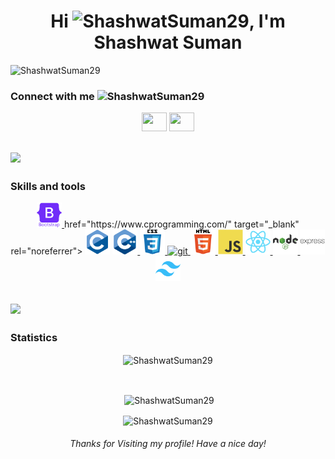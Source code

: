 ### <h1 align="center"> Hi <img src="https://raw.githubusercontent.com/ShahriarShafin/ShahriarShafin/main/Assets/hi.gif" alt="ShashwatSuman29" width="40" height="40">, I'm Shashwat Suman</h1>
<p align="left"> <img src="https://komarev.com/ghpvc/?username=ShashwatSuman29&label=Profile%20views&color=0e75b6&style=flat" alt="ShashwatSuman29"></p>

<h3 align="left">Connect with me <img src="https://raw.githubusercontent.com/ShahriarShafin/ShahriarShafin/main/Assets/handshake.gif" alt="ShashwatSuman29" width="70" height="40"> </h3>
<p align="center" >
<a href="https://x.com/ShashwatSuman29" target="blank"><img align="center" src="https://raw.githubusercontent.com/rahuldkjain/github-profile-readme-generator/master/src/images/icons/Social/twitter.svg" alt="" height="30" width="40" /></a>
<a href="https://www.linkedin.com/in/shashwat-suman-bb9334255/" target="blank"><img align="center" src="https://raw.githubusercontent.com/rahuldkjain/github-profile-readme-generator/master/src/images/icons/Social/linked-in-alt.svg" alt="" height="30" width="40" /></a>

</P>

## <img src="https://media2.giphy.com/media/QssGEmpkyEOhBCb7e1/giphy.gif?cid=ecf05e47a0n3gi1bfqntqmob8g9aid1oyj2wr3ds3mg700bl&rid=giphy.gif" width="50px"><h3> Skills and tools </h3>

<p align="center"> <a href="https://getbootstrap.com" target="_blank" rel="noreferrer"> <img src="https://raw.githubusercontent.com/devicons/devicon/master/icons/bootstrap/bootstrap-plain-wordmark.svg" alt="bootstrap" width="40" height="40"/> </a><a>href="https://www.cprogramming.com/" target="_blank" rel="noreferrer"> <img src="https://raw.githubusercontent.com/devicons/devicon/master/icons/c/c-original.svg" alt="c" width="40" height="40"/> </a> <a href="https://www.w3schools.com/cpp/" target="_blank" rel="noreferrer"> <img src="https://raw.githubusercontent.com/devicons/devicon/master/icons/cplusplus/cplusplus-original.svg" alt="cplusplus" width="40" height="40"/> </a> <a href="https://www.w3schools.com/css/" target="_blank" rel="noreferrer"> <img src="https://raw.githubusercontent.com/devicons/devicon/master/icons/css3/css3-original-wordmark.svg" alt="css3" width="40" height="40"/> </a> <a href="https://git-scm.com/" target="_blank" rel="noreferrer"> <img src="https://www.vectorlogo.zone/logos/git-scm/git-scm-icon.svg" alt="git" width="40" height="40"/> </a> <a href="https://www.w3.org/html/" target="_blank" rel="noreferrer"> <img src="https://raw.githubusercontent.com/devicons/devicon/master/icons/html5/html5-original-wordmark.svg" alt="html5" width="40" height="40"/> </a> <a href="https://developer.mozilla.org/en-US/docs/Web/JavaScript" target="_blank" rel="noreferrer"> <img src="https://raw.githubusercontent.com/devicons/devicon/master/icons/javascript/javascript-original.svg" alt="javascript" width="40" height="40"/> </a><a href="https://react.dev" target="_blank" rel="noreferrer"> <img src="https://raw.githubusercontent.com/devicons/devicon/master/icons/react/react-original.svg" alt="react" width="40" height="40"/> </a><a href="https://nodejs.org" target="_blank" rel="noreferrer"> <img src="https://raw.githubusercontent.com/devicons/devicon/master/icons/nodejs/nodejs-original-wordmark.svg" alt="nodejs" width="40" height="40"/>
  </a> <a href="https://nodejs.org" target="_blank" rel="noreferrer"> <img src="https://raw.githubusercontent.com/devicons/devicon/master/icons/express/express-original-wordmark.svg" alt="express" width="40" height="40"/></a><a href="https://tailwindcss.com" target="_blank" rel="noreferrer"> <img src="https://raw.githubusercontent.com/devicons/devicon/master/icons/tailwindcss/tailwindcss-original.svg" alt="tailwindcss" width="40" height="40"/> </a> </p>

## <img src="https://media0.giphy.com/media/cNZqrH5IzOG0xrlWks/giphy.gif?cid=ecf05e47map255q427en9uprqc1sb0unjq5k4fnqg5pmhhs4&rid=giphy.gif&ct=s" width="50px"> <h3>Statistics</h3>
<p align="center" > <img align="center" src="https://github-readme-stats.vercel.app/api/top-langs?username=ShashwatSuman29&show_icons=true&theme=dark&background=0d1117&locale=en&&text_color=ffffff&&layout=compact" alt="ShashwatSuman29" /></p>
<p  align="center" >&nbsp;<p align="center" >&nbsp;<img align="center" src="https://github-readme-stats.vercel.app/api?username=ShashwatSuman29&theme=dark&background=0d1117&show_icons=true&locale=en" alt="ShashwatSuman29" /></p>

<p align="center"  ><img align="center" src="https://github-readme-streak-stats.herokuapp.com/?user=ShashwatSuman29&theme=dark" alt="ShashwatSuman29" /></p>

<h6 align="center">Thanks for Visiting my profile! Have a nice day!</h6>